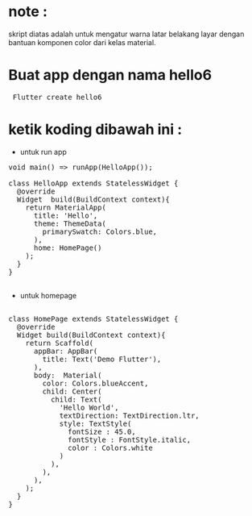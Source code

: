 # note : 
skript diatas adalah untuk mengatur warna latar belakang layar dengan bantuan komponen color dari kelas material. 

# Buat app dengan nama hello6
<pre> Flutter create hello6 </pre>
# ketik koding dibawah ini : 
- untuk run app 
<pre>
void main() => runApp(HelloApp());

class HelloApp extends StatelessWidget {
  @override
  Widget  build(BuildContext context){
    return MaterialApp(
      title: 'Hello',
      theme: ThemeData(
        primarySwatch: Colors.blue,
      ),
      home: HomePage()
    );
  }
}

</pre>
- untuk homepage
<pre>

class HomePage extends StatelessWidget {
  @override 
  Widget build(BuildContext context){
    return Scaffold(
      appBar: AppBar(
        title: Text('Demo Flutter'),
      ),
      body:  Material(
        color: Colors.blueAccent,
        child: Center(
          child: Text(
            'Hello World',
            textDirection: TextDirection.ltr,
            style: TextStyle( 
              fontSize : 45.0,
              fontStyle : FontStyle.italic,
              color : Colors.white
            )
          ),
        ),
      ),
    );
  }
}
</pre>

